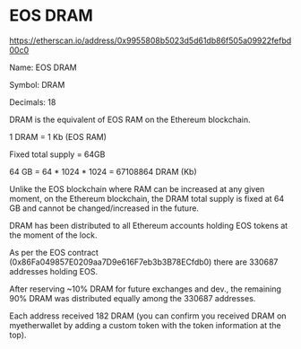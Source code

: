 # EOS DRAM

https://etherscan.io/address/0x9955808b5023d5d61db86f505a09922fefbd00c0

Name: EOS DRAM

Symbol: DRAM

Decimals: 18

DRAM is the equivalent of EOS RAM on the Ethereum blockchain.

1 DRAM = 1 Kb (EOS RAM)

Fixed total supply = 64GB

64 GB = 64 * 1024 * 1024 = 67108864 DRAM (Kb)

Unlike the EOS blockchain where RAM can be increased at any given moment, on the Ethereum blockchain, the DRAM total supply is fixed at 64 GB and cannot be changed/increased in the future.

DRAM has been distributed to all Ethereum accounts holding EOS tokens at the moment of the lock.

As per the EOS contract (0x86Fa049857E0209aa7D9e616F7eb3b3B78ECfdb0) there are 330687 addresses holding EOS.

After reserving ~10% DRAM for future exchanges and dev., the remaining 90% DRAM was distributed equally among the 330687 addresses.

Each address received 182 DRAM (you can confirm you received DRAM on myetherwallet by adding a custom token with the token information at the top).
